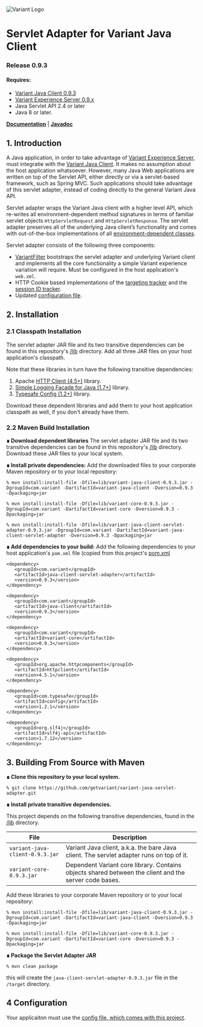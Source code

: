 ![Variant Logo](http://www.getvariant.com/wp-content/uploads/2016/07/VariantLogoSquare-100.png)

# Servlet Adapter for Variant Java Client
### Release 0.9.3
#### Requires: 
* [Variant Java Client 0.9.3](https://www.getvariant.com/resources/docs/0-9/clients/variant-java-client/)
* [Variant Experience Server 0.9.x](http://www.getvariant.com/resources/docs/0-9/experience-server/user-guide/) 
* Java Servlet API 2.4 or later
* Java 8 or later.

[__Documentation__](https://www.getvariant.com/resources/docs/0-9/clients/variant-java-client/#section-3) | [__Javadoc__](https://getvariant.github.io/variant-java-servlet-adapter/)

## 1. Introduction

A Java application, in order to take advantage of [Variant Experience Server](http://www.getvariant.com/resources/docs/0-9/experience-server/user-guide/), must integratie with the [Variant Java Client](https://www.getvariant.com/resources/docs/0-9/clients/variant-java-client/). It makes no assumption about the host application whatsoever. However, many Java Web applications are written on top of the Servlet API, either directly or via a servlet-based framework, such as Spring MVC. Such applications should take advantage of this servlet adapter, instead of coding directly to the general Variant Java API.

Servlet adapter wraps the Variant Java client with a higher level API, which re-writes all environment-dependent method signatures in terms of familiar servlet objects `HttpServletRequest` and `HttpServletResponse`. The servlet adapter preserves all of the underlying Java client’s functionality and comes with out-of-the-box implementations of all [environment-dependent classes](https://www.getvariant.com/resources/docs/0-9/clients/variant-java-client/#section-3.4).

Servlet adapter consists of the following three components:
* [VariantFilter](https://getvariant.github.io/variant-java-servlet-adapter/com/variant/client/servlet/VariantFilter.html) bootstraps the servlet adapter and underlying Variant client and implements all the core functionality a simple Variant experience variation will require. Must be configured in the host application's `web.xml`.
* HTTP Cookie based implementations of the [targeting tracker](https://getvariant.github.io/variant-java-servlet-adapter/com/variant/client/servlet/TargetingTrackerHttpCookie.html) and the [session ID tracker](https://getvariant.github.io/variant-java-servlet-adapter/com/variant/client/servlet/SessionIdTrackerHttpCookie.html). 
* Updated [configuration file](https://github.com/getvariant/variant-java-servlet-adapter/blob/master/variant.conf).

## 2. Installation
### 2.1 Classpath Installation

The servlet adapter JAR file and its two transitive dependencies can be found in this repository's [/lib](https://github.com/getvariant/variant-java-servlet-adapter/tree/master/lib) directory. Add all three JAR files on your host application's classpath.

Note that these libraries in turn have the following transitive dependencies:

1. Apache [HTTP Client (4.5+)](https://hc.apache.org/httpcomponents-client-4.5.x/index.html) library. 
2. [Simple Logging Facade for Java (1.7+)](https://www.slf4j.org/) library. 
2. [Typesafe Config (1.2+)](https://github.com/typesafehub/config) library. 

Download these dependent libraries and add them to your host application classpath as well, if you don't already have them.

### 2.2 Maven Build Installation

__∎ Download dependent libraries__
The servlet adapter JAR file and its two transitive dependencies can be found in this repository's [/lib](https://github.com/getvariant/variant-java-servlet-adapter/tree/master/lib) directory. Download these JAR files to your local system.

__∎ Install private dependencies:__ 
Add the downloaded files to your corporate Maven repository or to your local repository:

```shell
% mvn install:install-file -Dfile=lib/variant-java-client-0.9.3.jar -DgroupId=com.variant -DartifactId=variant-java-client -Dversion=0.9.3 -Dpackaging=jar

% mvn install:install-file -Dfile=lib/variant-core-0.9.3.jar -DgroupId=com.variant -DartifactId=variant-core -Dversion=0.9.3 -Dpackaging=jar

% mvn install:install-file -Dfile=lib/variant-java-client-servlet-adapter-0.9.3.jar -DgroupId=com.variant -DartifactId=variant-java-client-servlet-adapter -Dversion=0.9.3 -Dpackaging=jar
```
__∎ Add dependencies to your build:__
Add the following dependencies to your host application's `pom.xml` file (copied from this project's [pom.xml](https://github.com/getvariant/variant-java-servlet-adapter/blob/master/pom.xml)

```
<dependency>
   <groupId>com.variant</groupId>
   <artifactId>java-client-servlet-adapter</artifactId>
   <version>0.9.3</version>
</dependency>

<dependency>
   <groupId>com.variant</groupId>
   <artifactId>java-client</artifactId>
   <version>0.9.3</version>
</dependency>

<dependency>
   <groupId>com.variant</groupId>
   <artifactId>variant-core</artifactId>
   <version>0.9.3</version>
</dependency>

<dependency>
   <groupId>org.apache.httpcomponents</groupId>
   <artifactId>httpclient</artifactId>
   <version>4.5.1</version>
</dependency>

<dependency>
   <groupId>com.typesafe</groupId>
   <artifactId>config</artifactId>
   <version>1.2.1</version>
</dependency>

<dependency>
   <groupId>org.slf4j</groupId>
   <artifactId>slf4j-api</artifactId>
   <version>1.7.12</version>
</dependency>
```

## 3. Building From Source with Maven

__∎ Clone this repository to your local system.__

```
% git clone https://github.com/getvariant/variant-java-servlet-adapter.git
```

__∎ Install private transitive dependencies.__

This project depends on the following transitive dependencies, found in the [/lib](https://github.com/getvariant/variant-java-servlet-adapter/tree/master/lib) directory.

| File        | Description           | 
| ------------- | ------------- | 
| `variant-java-client-0.9.3.jar` | Variant Java client, a.k.a. the bare Java client. The servlet adapter runs on top of it. | 
| `variant-core-0.9.3.jar` | Dependent Variant core library. Contains objects shared between the client and the server code bases. | 

Add these libraries to your corporate Maven repository or to your local repository:

```shell
% mvn install:install-file -Dfile=lib/variant-java-client-0.9.3.jar -DgroupId=com.variant -DartifactId=variant-java-client -Dversion=0.9.3 -Dpackaging=jar

% mvn install:install-file -Dfile=lib/variant-core-0.9.3.jar -DgroupId=com.variant -DartifactId=variant-core -Dversion=0.9.3 -Dpackaging=jar
```
__∎ Package the Servlet Adapter JAR__
```shell
% mvn clean package
```
this will create the `java-client-servlet-adapter-0.9.3.jar` file in the `/target` directory.

## 4 Configuration

Your applicaiton must use the [config file, which comes with this project](https://github.com/getvariant/variant-java-servlet-adapter/blob/master/variant.conf).


